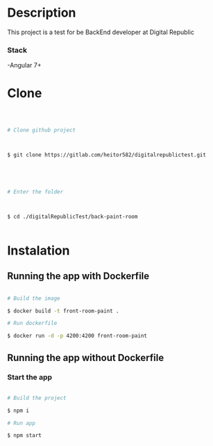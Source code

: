 # Description

This project is a test for be BackEnd developer at Digital Republic

### Stack

-Angular 7+

# Clone

```bash



# Clone github project



$ git clone https://gitlab.com/heitor582/digitalrepublictest.git





# Enter the folder



$ cd ./digitalRepublicTest/back-paint-room



```

# Instalation

## Running the app with Dockerfile

```bash

# Build the image

$ docker build -t front-room-paint .

# Run dockerfile

$ docker run -d -p 4200:4200 front-room-paint

```

## Running the app without Dockerfile

### Start the app

```bash

# Build the project

$ npm i

# Run app

$ npm start

```

